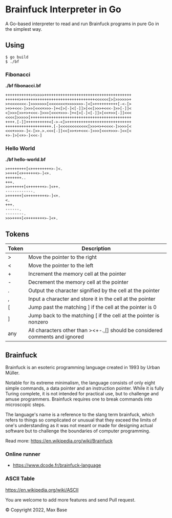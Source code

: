 # Brainfuck Interpreter in Go

A Go-based interpreter to read and run Brainfuck programs in pure Go in the simplest way.

## Using

```
$ go build
$ ./bf
```

### Fibonacci

**./bf fibonacci.bf**

```bf
+++++++++++>+>>>>++++++++++++++++++++++++++++++++++++++
++++++>++++++++++++++++++++++++++++++++<<<<<<[>[>>>>>>+
>+<<<<<<<-]>>>>>>>[<<<<<<<+>>>>>>>-]<[>++++++++++[-<-[>
>+>+<<<-]>>>[<<<+>>>-]+<[>[-]<[-]]>[<<[>>>+<<<-]>>[-]]<
<]>>>[>>+>+<<<-]>>>[<<<+>>>-]+<[>[-]<[-]]>[<<+>>[-]]<<<
<<<<]>>>>>[++++++++++++++++++++++++++++++++++++++++++++
++++.[-]]++++++++++<[->-<]>++++++++++++++++++++++++++++
++++++++++++++++++++.[-]<<<<<<<<<<<<[>>>+>+<<<<-]>>>>[<
<<<+>>>>-]<-[>>.>.<<<[-]]<<[>>+>+<<<-]>>>[<<<+>>>-]<<[<
+>-]>[<+>-]<<<-]
```

### Hello World

**./bf hello-world.bf**

```
>++++++++[<+++++++++>-]<.
>++++[<+++++++>-]<+.
+++++++..
+++.
>>++++++[<+++++++>-]<++.
------------.
>++++++[<+++++++++>-]<+.
<.
+++.
------.
--------.
>>>++++[<++++++++>-]<+.
```

## Tokens

| Token | Description |
| ----- | --------------------------- |
| >	| Move the pointer to the right |
| <	| Move the pointer to the left |
| +	| Increment the memory cell at the pointer |
| -	| Decrement the memory cell at the pointer |
| .	| Output the character signified by the cell at the pointer |
| ,	| Input a character and store it in the cell at the pointer |
| [	| Jump past the matching ] if the cell at the pointer is 0 |
| ]	| Jump back to the matching [ if the cell at the pointer is nonzero |
| any | All characters other than ><+-.,[] should be considered comments and ignored |

## Brainfuck

Brainfuck is an esoteric programming language created in 1993 by Urban Müller.

Notable for its extreme minimalism, the language consists of only eight simple commands, a data pointer and an instruction pointer. While it is fully Turing complete, it is not intended for practical use, but to challenge and amuse programmers. Brainfuck requires one to break commands into microscopic steps.

The language's name is a reference to the slang term brainfuck, which refers to things so complicated or unusual that they exceed the limits of one's understanding as it was not meant or made for designing actual software but to challenge the boundaries of computer programming.

Read more: https://en.wikipedia.org/wiki/Brainfuck

### Online runner

- https://www.dcode.fr/brainfuck-language

### ASCII Table

https://en.wikipedia.org/wiki/ASCII

You are welcome to add more features and send Pull request.

© Copyright 2022, Max Base
